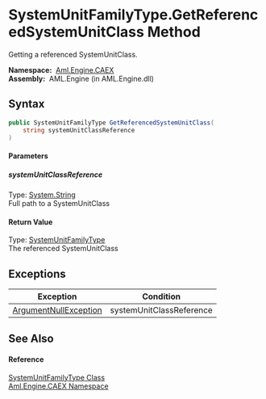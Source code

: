 SystemUnitFamilyType.GetReferencedSystemUnitClass Method
========================================================
Getting a referenced SystemUnitClass.

  **Namespace:**  [Aml.Engine.CAEX][1]  
  **Assembly:**  AML.Engine (in AML.Engine.dll)

Syntax
------

```csharp
public SystemUnitFamilyType GetReferencedSystemUnitClass(
	string systemUnitClassReference
)
```

#### Parameters

##### *systemUnitClassReference*
Type: [System.String][2]  
Full path to a SystemUnitClass

#### Return Value
Type: [SystemUnitFamilyType][3]  
The referenced SystemUnitClass

Exceptions
----------

Exception                  | Condition                
-------------------------- | ------------------------ 
[ArgumentNullException][4] | systemUnitClassReference 


See Also
--------

#### Reference
[SystemUnitFamilyType Class][3]  
[Aml.Engine.CAEX Namespace][1]  

[1]: ../README.md
[2]: https://docs.microsoft.com/dotnet/api/system.string
[3]: README.md
[4]: https://docs.microsoft.com/dotnet/api/system.argumentnullexception
[5]: https://www.automationml.org
[6]: ../../icons/logoShade.png